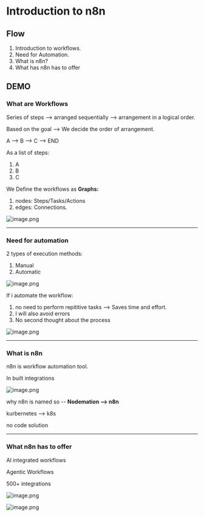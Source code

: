 # Introduction to n8n

## Flow
1. Introduction to workflows.
2. Need for Automation.
3. What is n8n?
4. What has n8n has to offer

DEMO
---

### What are Workflows
Series of steps --> arranged sequentially --> arrangement in a logical order.

Based on the goal --> We decide the order of arrangement.



A --> B --> C --> END

As a list of steps:

1. A
2. B
3. C

We Define the workflows as **Graphs:**

1. nodes: Steps/Tasks/Actions
2. edges: Connections.




![image.png](https://eraser.imgix.net/workspaces/U6PhIcyq4i01MXgHJ1VN/0yDRqZMpHlMykPfk32FEwhZnFFC3/65P-F87TX3QG1PZoyheiJ.png?ixlib=js-3.7.0 "image.png")



---

### Need for automation
2 types of execution methods:

1. Manual
2. Automatic




![image.png](https://eraser.imgix.net/workspaces/U6PhIcyq4i01MXgHJ1VN/0yDRqZMpHlMykPfk32FEwhZnFFC3/LnxhYhwwMnBMj9Nn5xl-C.png?ixlib=js-3.7.0 "image.png")



If i automate the workflow:

1. no need to perform repititive tasks --> Saves time and effort.
2. I will also avoid errors
3. No second thought about the process




![image.png](https://eraser.imgix.net/workspaces/U6PhIcyq4i01MXgHJ1VN/0yDRqZMpHlMykPfk32FEwhZnFFC3/4le7ctfy6zTfjvhYBsCu9.png?ixlib=js-3.7.0 "image.png")



---

### What is n8n
n8n is workflow automation tool.

In built integrations



![image.png](https://eraser.imgix.net/workspaces/U6PhIcyq4i01MXgHJ1VN/0yDRqZMpHlMykPfk32FEwhZnFFC3/_vXbNSOU91bGUlp_iSw7B.png?ixlib=js-3.7.0 "image.png")



why n8n is named so -- **Nodemation --> n8n**

kurbernetes --> k8s

no code solution



---

### What n8n has to offer
AI integrated workflows

Agentic Workflows

500+ integrations



![image.png](https://eraser.imgix.net/workspaces/U6PhIcyq4i01MXgHJ1VN/0yDRqZMpHlMykPfk32FEwhZnFFC3/dmKbXLgcfi4gK7YLRKl8U.png?ixlib=js-3.7.0 "image.png")



![image.png](https://eraser.imgix.net/workspaces/U6PhIcyq4i01MXgHJ1VN/0yDRqZMpHlMykPfk32FEwhZnFFC3/sviTto_gbPoLRfBWgizdZ.png?ixlib=js-3.7.0 "image.png")



